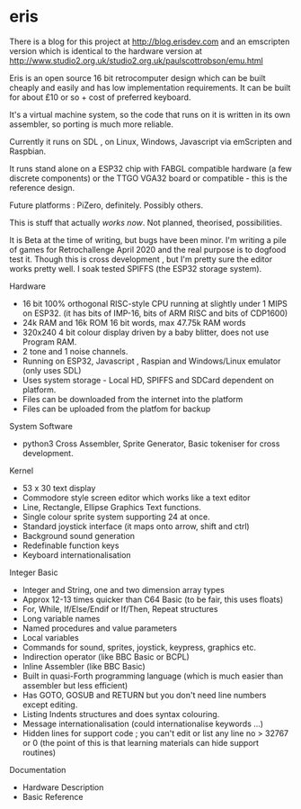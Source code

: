 # eris

There is a blog for this project at http://blog.erisdev.com and 
an emscripten version which is identical to the hardware version 
at http://www.studio2.org.uk/studio2.org.uk/paulscottrobson/emu.html

Eris is an open source 16 bit retrocomputer design which can be built cheaply and easily and has
low implementation requirements. It can be built for about £10 or so + cost of preferred keyboard. 

It's a virtual machine system, so the code that runs on it is written in its own assembler, so porting is much more reliable.

Currently it runs on SDL , on Linux, Windows, Javascript via emScripten and Raspbian. 

It runs stand alone on a ESP32 chip with FABGL compatible hardware (a few discrete components) 
or the TTGO VGA32 board or compatible - this is the reference design.

Future platforms : PiZero, definitely. Possibly others.

This is stuff that actually *works now*. Not planned, theorised, possibilities. 

It is Beta at the time of writing, but bugs have been minor. I'm writing a pile of games
for Retrochallenge April 2020 and the real purpose is to dogfood test it. Though this is cross
development , but I'm pretty sure the editor works pretty well. I soak tested SPIFFS (the ESP32
storage system).

Hardware

- 16 bit 100% orthogonal RISC-style CPU running at slightly under 1 MIPS on ESP32.
  (it has bits of IMP-16, bits of ARM RISC and bits of CDP1600)
- 24k RAM and 16k ROM 16 bit words, max 47.75k RAM words
- 320x240 4 bit colour display driven by a baby blitter, does not use Program RAM.
- 2 tone and 1 noise channels.
- Running on ESP32, Javascript , Raspian and Windows/Linux emulator (only uses SDL)
- Uses system storage - Local HD, SPIFFS and SDCard dependent on platform.
- Files can be downloaded from the internet into the platform
- Files can be uploaded from the platfom for backup

System Software

- python3 Cross Assembler, Sprite Generator, Basic tokeniser for cross development.

Kernel

- 53 x 30 text display
- Commodore style screen editor which works like a text editor
- Line, Rectangle, Ellipse Graphics Text functions.
- Single colour sprite system supporting 24 at once.
- Standard joystick interface (it maps onto arrow, shift and ctrl)
- Background sound generation
- Redefinable function keys
- Keyboard internationalisation

Integer Basic

- Integer and String, one and two dimension array types 
- Approx 12-13 times quicker than C64 Basic (to be fair, this uses floats)
- For, While, If/Else/Endif or If/Then, Repeat structures
- Long variable names
- Named procedures and value parameters
- Local variables
- Commands for sound, sprites, joystick, keypress, graphics etc.
- Indirection operator (like BBC Basic or BCPL)
- Inline Assembler (like BBC Basic)
- Built in quasi-Forth programming language (which is much easier than assembler but less efficient)
- Has GOTO, GOSUB and RETURN but you don't need line numbers except editing.
- Listing Indents structures and does syntax colouring.
- Message internationalisation (could internationalise keywords ...)
- Hidden lines for support code ; you can't edit or list any line no > 32767 or 0
  (the point of this is that learning materials can hide support routines)

Documentation

- Hardware Description
- Basic Reference
